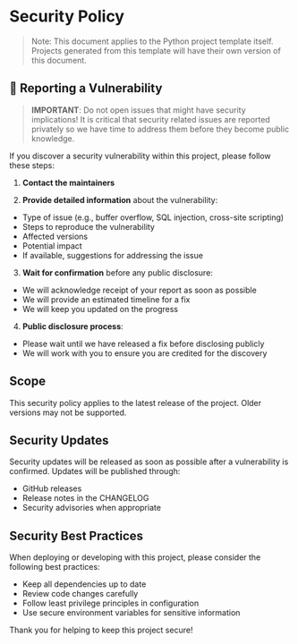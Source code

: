 # Security Policy

> Note: This document applies to the Python project template itself. 
> Projects generated from this template will have their own version of this document.

## 🔐 Reporting a Vulnerability

> **IMPORTANT**: Do not open issues that might have security implications!
> It is critical that security related issues are reported privately so we have
> time to address them before they become public knowledge.

If you discover a security vulnerability within this project, please follow
these steps:

1. **Contact the maintainers**

2. **Provide detailed information** about the vulnerability:
  - Type of issue (e.g., buffer overflow, SQL injection, cross-site scripting)
  - Steps to reproduce the vulnerability
  - Affected versions
  - Potential impact
  - If available, suggestions for addressing the issue

3. **Wait for confirmation** before any public disclosure:
  - We will acknowledge receipt of your report as soon as possible
  - We will provide an estimated timeline for a fix
  - We will keep you updated on the progress

4. **Public disclosure process**:
  - Please wait until we have released a fix before disclosing publicly
  - We will work with you to ensure you are credited for the discovery

## Scope

This security policy applies to the latest release of the project. Older
versions may not be supported.

## Security Updates

Security updates will be released as soon as possible after a vulnerability is
confirmed. Updates will be published through:

- GitHub releases
- Release notes in the CHANGELOG
- Security advisories when appropriate

## Security Best Practices

When deploying or developing with this project, please consider the following
best practices:

- Keep all dependencies up to date
- Review code changes carefully
- Follow least privilege principles in configuration
- Use secure environment variables for sensitive information

Thank you for helping to keep this project secure!
